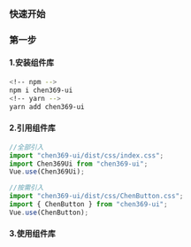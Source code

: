 ### 快速开始

### 第一步

#### 1.安装组件库

```bash
<!-- npm -->
npm i chen369-ui
<!-- yarn -->
yarn add chen369-ui
```

#### 2.引用组件库

```javascript
//全部引入
import "chen369-ui/dist/css/index.css";
import Chen369Ui from "chen369-ui";
Vue.use(Chen369Ui);

//按需引入
import "chen369-ui/dist/css/ChenButton.css";
import { ChenButton } from "chen369-ui";
Vue.use(ChenButton);
```

#### 3.使用组件库
